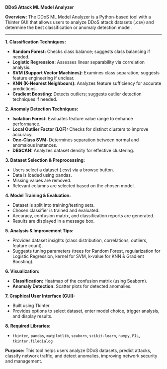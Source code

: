 **DDoS Attack ML Model Analyzer**

**Overview:**
The DDoS ML Model Analyzer is a Python-based tool with a Tkinter GUI that allows users to analyze DDoS attack datasets (.csv) and determine the best classification or anomaly detection model.

---

**1. Classification Techniques:**
- **Random Forest:** Checks class balance; suggests class balancing if needed.
- **Logistic Regression:** Assesses linear separability via correlation analysis.
- **SVM (Support Vector Machines):** Examines class separation; suggests feature engineering if unclear.
- **KNN (K-Nearest Neighbours):** Analyzes feature sufficiency for accurate predictions.
- **Gradient Boosting:** Detects outliers; suggests outlier detection techniques if needed.

**2. Anomaly Detection Techniques:**
- **Isolation Forest:** Evaluates feature value range to enhance performance.
- **Local Outlier Factor (LOF):** Checks for distinct clusters to improve accuracy.
- **One-Class SVM:** Determines separation between normal and anomalous instances.
- **DBSCAN:** Analyzes dataset density for effective clustering.

**3. Dataset Selection & Preprocessing:**
- Users select a dataset (.csv) via a browse button.
- Data is loaded using pandas.
- Missing values are removed.
- Relevant columns are selected based on the chosen model.

**4. Model Training & Evaluation:**
- Dataset is split into training/testing sets.
- Chosen classifier is trained and evaluated.
- Accuracy, confusion matrix, and classification reports are generated.
- Results are displayed in a message box.

**5. Analysis & Improvement Tips:**
- Provides dataset insights (class distribution, correlations, outliers, feature count).
- Suggests tuning parameters (trees for Random Forest, regularization for Logistic Regression, kernel for SVM, k-value for KNN & Gradient Boosting).

**6. Visualization:**
- **Classification:** Heatmap of the confusion matrix (using Seaborn).
- **Anomaly Detection:** Scatter plots for detected anomalies.

**7. Graphical User Interface (GUI):**
- Built using Tkinter.
- Provides options to select dataset, enter model choice, trigger analysis, and display results.

**8. Required Libraries:**
- `tkinter`, `pandas`, `matplotlib`, `seaborn`, `scikit-learn`, `numpy`, `PIL`, `tkinter.filedialog`

**Purpose:**
This tool helps users analyze DDoS datasets, predict attacks, classify network traffic, and detect anomalies, improving network security and management.


